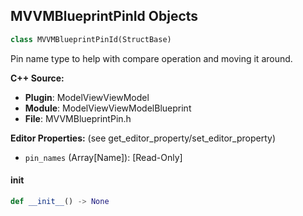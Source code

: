 ## MVVMBlueprintPinId Objects

```python
class MVVMBlueprintPinId(StructBase)
```

Pin name type to help with compare operation and moving it around.

**C++ Source:**

- **Plugin**: ModelViewViewModel
- **Module**: ModelViewViewModelBlueprint
- **File**: MVVMBlueprintPin.h

**Editor Properties:** (see get_editor_property/set_editor_property)

- ``pin_names`` (Array[Name]):  [Read-Only]

<a id="unreal.MVVMBlueprintPinId.__init__"></a>

#### __init__

```python
def __init__() -> None
```

<a id="unreal.Quat4d"></a>